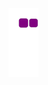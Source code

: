 ![snake gif](https://github.com/guilherme-ferreira1/guilherme-ferreira1/blob/output/github-contribution-grid-snake.gif)
